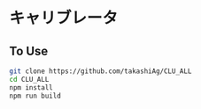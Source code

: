 # キャリブレータ
## To Use

```bash
git clone https://github.com/takashiAg/CLU_ALL
cd CLU_ALL
npm install
npm run build
```

